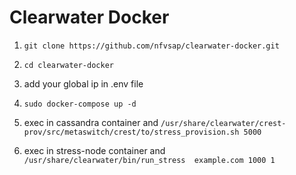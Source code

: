 
# Clearwater Docker

1) `git clone https://github.com/nfvsap/clearwater-docker.git`

2) `cd clearwater-docker`

3) add your global ip in .env file

4) `sudo docker-compose up -d`

5) exec in cassandra container and 
`/usr/share/clearwater/crest-prov/src/metaswitch/crest/to/stress_provision.sh 5000`

6) exec in stress-node container and
`/usr/share/clearwater/bin/run_stress  example.com 1000 1`
